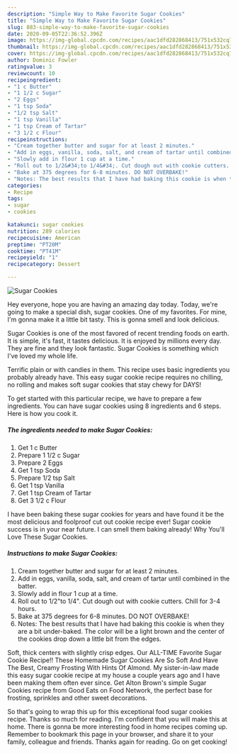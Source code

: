 ```yaml
---
description: "Simple Way to Make Favorite Sugar Cookies"
title: "Simple Way to Make Favorite Sugar Cookies"
slug: 883-simple-way-to-make-favorite-sugar-cookies
date: 2020-09-05T22:36:52.396Z
image: https://img-global.cpcdn.com/recipes/aac1dfd282868413/751x532cq70/sugar-cookies-recipe-main-photo.jpg
thumbnail: https://img-global.cpcdn.com/recipes/aac1dfd282868413/751x532cq70/sugar-cookies-recipe-main-photo.jpg
cover: https://img-global.cpcdn.com/recipes/aac1dfd282868413/751x532cq70/sugar-cookies-recipe-main-photo.jpg
author: Dominic Fowler
ratingvalue: 3
reviewcount: 10
recipeingredient:
- "1 c Butter"
- "1 1/2 c Sugar"
- "2 Eggs"
- "1 tsp Soda"
- "1/2 tsp Salt"
- "1 tsp Vanilla"
- "1 tsp Cream of Tartar"
- "3 1/2 c Flour"
recipeinstructions:
- "Cream together butter and sugar for at least 2 minutes."
- "Add in eggs, vanilla, soda, salt, and cream of tartar until combined in the batter."
- "Slowly add in flour 1 cup at a time."
- "Roll out to 1/2&#34;to 1/4&#34;. Cut dough out with cookie cutters. Chill for 3-4 hours."
- "Bake at 375 degrees for 6-8 minutes. DO NOT OVERBAKE!"
- "Notes: The best results that I have had baking this cookie is when they are a bit under-baked. The color will be a light brown and the center of the cookies drop down a little bit from the edges."
categories:
- Recipe
tags:
- sugar
- cookies

katakunci: sugar cookies 
nutrition: 289 calories
recipecuisine: American
preptime: "PT20M"
cooktime: "PT41M"
recipeyield: "1"
recipecategory: Dessert

---
```



![Sugar Cookies](https://img-global.cpcdn.com/recipes/aac1dfd282868413/751x532cq70/sugar-cookies-recipe-main-photo.jpg)

Hey everyone, hope you are having an amazing day today. Today, we're going to make a special dish, sugar cookies. One of my favorites. For mine, I'm gonna make it a little bit tasty. This is gonna smell and look delicious.

Sugar Cookies is one of the most favored of recent trending foods on earth. It is simple, it's fast, it tastes delicious. It is enjoyed by millions every day. They are fine and they look fantastic. Sugar Cookies is something which I've loved my whole life.

Terrific plain or with candies in them. This recipe uses basic ingredients you probably already have. This easy sugar cookie recipe requires no chilling, no rolling and makes soft sugar cookies that stay chewy for DAYS!


To get started with this particular recipe, we have to prepare a few ingredients. You can have sugar cookies using 8 ingredients and 6 steps. Here is how you cook it.

<!--inarticleads1-->

##### The ingredients needed to make Sugar Cookies:

1. Get 1 c Butter
1. Prepare 1 1/2 c Sugar
1. Prepare 2 Eggs
1. Get 1 tsp Soda
1. Prepare 1/2 tsp Salt
1. Get 1 tsp Vanilla
1. Get 1 tsp Cream of Tartar
1. Get 3 1/2 c Flour


I have been baking these sugar cookies for years and have found it be the most delicious and foolproof cut out cookie recipe ever! Sugar cookie success is in your near future. I can smell them baking already! Why You&#39;ll Love These Sugar Cookies. 

<!--inarticleads2-->

##### Instructions to make Sugar Cookies:

1. Cream together butter and sugar for at least 2 minutes.
1. Add in eggs, vanilla, soda, salt, and cream of tartar until combined in the batter.
1. Slowly add in flour 1 cup at a time.
1. Roll out to 1/2&#34;to 1/4&#34;. Cut dough out with cookie cutters. Chill for 3-4 hours.
1. Bake at 375 degrees for 6-8 minutes. DO NOT OVERBAKE!
1. Notes: The best results that I have had baking this cookie is when they are a bit under-baked. The color will be a light brown and the center of the cookies drop down a little bit from the edges.


Soft, thick centers with slightly crisp edges. Our ALL-TIME Favorite Sugar Cookie Recipe!! These Homemade Sugar Cookies Are So Soft And Have The Best, Creamy Frosting With Hints Of Almond. My sister-in-law made this easy sugar cookie recipe at my house a couple years ago and I have been making them often ever since. Get Alton Brown&#39;s simple Sugar Cookies recipe from Good Eats on Food Network, the perfect base for frosting, sprinkles and other sweet decorations. 

So that's going to wrap this up for this exceptional food sugar cookies recipe. Thanks so much for reading. I'm confident that you will make this at home. There is gonna be more interesting food in home recipes coming up. Remember to bookmark this page in your browser, and share it to your family, colleague and friends. Thanks again for reading. Go on get cooking!
